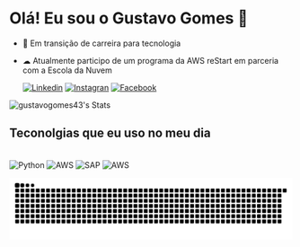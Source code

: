 # Olá! Eu sou o Gustavo Gomes 🤙

- 🚀 Em transição de carreira para tecnologia
- ☁ Atualmente participo de um programa da AWS reStart em parceria com a Escola da Nuvem
  

  [![Linkedin](https://img.shields.io/badge/LinkedIn-0077B5?style=for-the-badge&logo=linkedin&logoColor=white)](https://www.linkedin.com/in/gustavodigomes)
  [![Instagran](https://img.shields.io/badge/Instagram-E4405F?style=for-the-badge&logo=instagram&logoColor=white)](https://www.instagram.com/gus_dgomes)
  [![Facebook](https://img.shields.io/badge/Facebook-1877F2?style=for-the-badge&logo=facebook&logoColor=white)](https://www.facebook.com/gusdgomes?locale=pt_BR)

  
</div>

![gustavogomes43's Stats](https://github-readme-stats.vercel.app/api?username=gustavogomes43&theme=merko&show_icons=true&hide_border=false&count_private=true)  
</div>
 
## Teconolgias que eu uso no meu dia

<div style="display: inline_block"><br/>
  <img align="center" alt="Python" src="https://img.shields.io/badge/Python-3776AB?style=for-the-badge&logo=python&logoColor=white" />
  <img align="center" alt="AWS" src="https://img.shields.io/badge/Amazon_AWS-232F3E?style=for-the-badge&logo=amazon-aws&logoColor=white" />
  <img align="center" alt="SAP" src="https://img.shields.io/badge/SAP-0FAAFF?style=for-the-badge&logo=sap&logoColor=white" />
  <img align="center" alt="AWS" src="https://img.shields.io/badge/Amazon_AWS-232F3E?style=for-the-badge&logo=amazon-aws&logoColor=white" />
  
</div>


![Snake animation](https://github.com/gustavogomes43/gustavogomes43/blob/output/github-contribution-grid-snake.svg)




